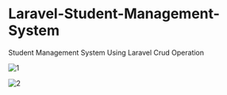 # Laravel-Student-Management-System
Student Management System Using Laravel Crud Operation

![1](https://github.com/MrTineth/Laravel-Student-Management-System/assets/106744622/65d8482b-3ffe-497a-87a1-79aaa79fee89)












![2](https://github.com/MrTineth/Laravel-Student-Management-System/assets/106744622/998972e3-4870-42c9-aa61-aa88a658142e)


